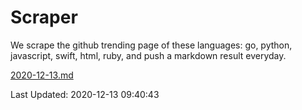 # Scraper

We scrape the github trending page of these languages: go, python, javascript, swift, html, ruby, and push a markdown result everyday.

[2020-12-13.md](https://github.com/henson/Scraper/blob/master/2020-12-13.md)

Last Updated: 2020-12-13 09:40:43